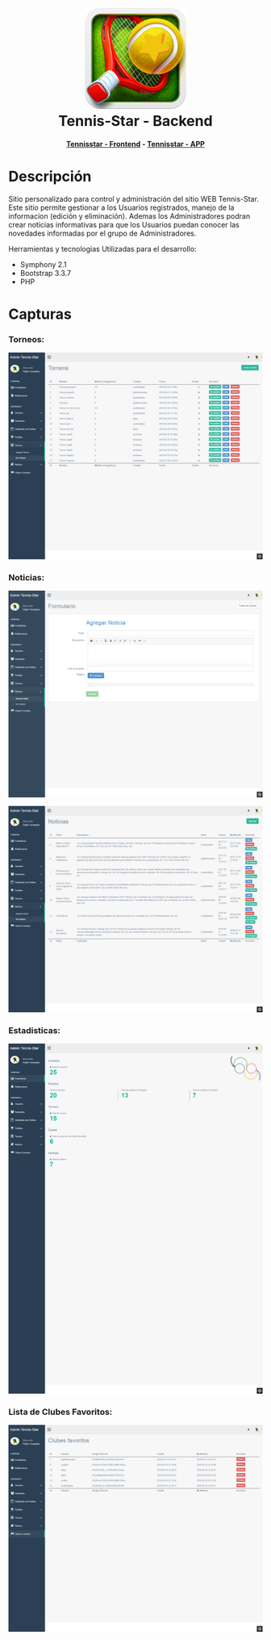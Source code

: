 <h1 align="center">
  <br>
  <a href="https://admin-tenis.tennis-star.com"><img src="https://raw.githubusercontent.com/martinbobbio/davinci-tennisstar-frontend/master/src/assets/images/logo.png" alt="Tenisstar" width="200"></a>
  <br>
  Tennis-Star - Backend 
  <br>
</h1>
<h4 align="center">
  <a href="https://github.com/martinbobbio/davinci-tennisstar-backend">Tennisstar - Frontend</a>
   -  
  <a href="https://github.com/martinbobbio/davinci-tennisstar-mobile">Tennisstar - APP</a>
</h4>


# Descripción

Sitio personalizado para control y administración del sitio WEB Tennis-Star.
Este sitio permite gestionar a los Usuarios registrados, manejo de la informacion (edición y eliminación).
Ademas los Administradores podran crear noticias informativas para que los Usuarios puedan conocer las novedades informadas por el grupo de Administradores.

Herramientas y tecnologias Utilizadas para el desarrollo:
* Symphony 2.1
* Bootstrap 3.3.7
* PHP

# Capturas

### Torneos:

![Image of tournament](web/images/screen-tournamet.png)

### Noticias:

![Image of notice](web/images/screen-notice.png)

![Image of notice2](web/images/screen-notice2.png)

### Estadisticas:

![Image of stats](web/images/screen-stats.png)

### Lista de Clubes Favoritos:

![Image of favoriteClub](web/images/screen-favoriteclub.png)
